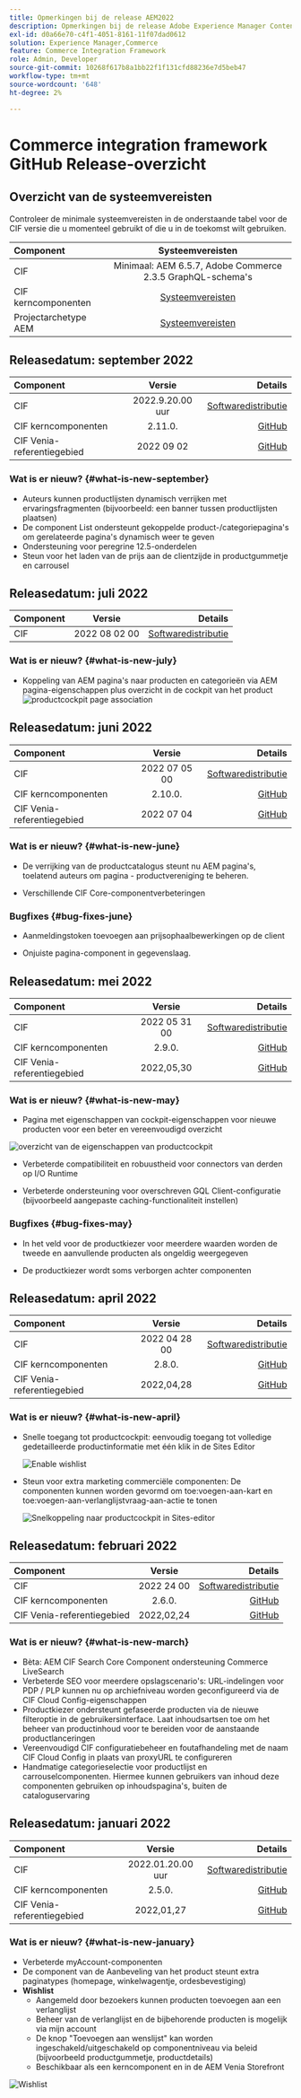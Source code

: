 ```yaml
---
title: Opmerkingen bij de release AEM2022
description: Opmerkingen bij de release Adobe Experience Manager Content en Commerce 2022.
exl-id: d0a66e70-c4f1-4051-8161-11f07dad0612
solution: Experience Manager,Commerce
feature: Commerce Integration Framework
role: Admin, Developer
source-git-commit: 10268f617b8a1bb22f1f131cfd88236e7d5beb47
workflow-type: tm+mt
source-wordcount: '648'
ht-degree: 2%

---
```


# Commerce integration framework GitHub Release-overzicht

## Overzicht van de systeemvereisten

Controleer de minimale systeemvereisten in de onderstaande tabel voor de CIF versie die u momenteel gebruikt of die u in de toekomst wilt gebruiken.

| Component | Systeemvereisten |
|:-------|:-----:|
| CIF | Minimaal: AEM 6.5.7, Adobe Commerce 2.3.5 GraphQL-schema&#39;s |
| CIF kerncomponenten | [Systeemvereisten](https://github.com/adobe/aem-core-cif-components/blob/master/VERSIONS.md) |
| Projectarchetype AEM | [Systeemvereisten](https://github.com/adobe/aem-project-archetype/blob/master/VERSIONS.md) |

## Releasedatum: september 2022

| Component | Versie | Details |
|:-------|:-----:|---------------------:|
| CIF | 2022.9.20.00 uur | [Softwaredistributie](https://experience.adobe.com/#/downloads/content/software-distribution/en/aem.html?package=%2Fcontent%2Fsoftware-distribution%2Fen%2Fdetails.html%2Fcontent%2Fdam%2Faem%2Fpublic%2Faem-commerce-addon-65-2022.09.20.00.zip) |
| CIF kerncomponenten | 2.11.0. | [GitHub](https://github.com/adobe/aem-core-cif-components/releases/tag/core-cif-components-reactor-2.11.0) |
| CIF Venia-referentiegebied | 2022 09 02 | [GitHub](https://github.com/adobe/aem-cif-guides-venia/releases/tag/venia-2022.09.02) |

### Wat is er nieuw? {#what-is-new-september}

* Auteurs kunnen productlijsten dynamisch verrijken met ervaringsfragmenten (bijvoorbeeld: een banner tussen productlijsten plaatsen)
* De component List ondersteunt gekoppelde product-/categoriepagina&#39;s om gerelateerde pagina&#39;s dynamisch weer te geven
* Ondersteuning voor peregrine 12.5-onderdelen
* Steun voor het laden van de prijs aan de clientzijde in productgummetje en carrousel

## Releasedatum: juli 2022

| Component | Versie | Details |
|:-------|:-----:|---------------------:|
| CIF | 2022 08 02 00 | [Softwaredistributie](https://experience.adobe.com/#/downloads/content/software-distribution/en/aem.html?package=%2Fcontent%2Fsoftware-distribution%2Fen%2Fdetails.html%2Fcontent%2Fdam%2Faem%2Fpublic%2Faem-commerce-addon-65-2022.08.02.00.zip) |

### Wat is er nieuw? {#what-is-new-july}

* Koppeling van AEM pagina&#39;s naar producten en categorieën via AEM pagina-eigenschappen plus overzicht in de cockpit van het product
  ![productcockpit page association](/help/assets/CIF/product_cockpit_page_association.png)

## Releasedatum: juni 2022

| Component | Versie | Details |
|:-------|:-----:|---------------------:|
| CIF | 2022 07 05 00 | [Softwaredistributie](https://experience.adobe.com/#/downloads/content/software-distribution/en/aem.html?package=%2Fcontent%2Fsoftware-distribution%2Fen%2Fdetails.html%2Fcontent%2Fdam%2Faem%2Fpublic%2Faem-commerce-addon-65-2022.07.05.00.zip) |
| CIF kerncomponenten | 2.10.0. | [GitHub](https://github.com/adobe/aem-core-cif-components/releases/tag/core-cif-components-reactor-2.10.0) |
| CIF Venia-referentiegebied | 2022 07 04 | [GitHub](https://github.com/adobe/aem-cif-guides-venia/releases/tag/venia-2022.07.04) |

### Wat is er nieuw? {#what-is-new-june}

* De verrijking van de productcatalogus steunt nu AEM pagina&#39;s, toelatend auteurs om pagina - productvereniging te beheren.

* Verschillende CIF Core-componentverbeteringen

### Bugfixes {#bug-fixes-june}

* Aanmeldingstoken toevoegen aan prijsophaalbewerkingen op de client

* Onjuiste pagina-component in gegevenslaag.

## Releasedatum: mei 2022

| Component | Versie | Details |
|:-------|:-----:|---------------------:|
| CIF | 2022 05 31 00 | [Softwaredistributie](https://experience.adobe.com/#/downloads/content/software-distribution/en/aem.html?package=%2Fcontent%2Fsoftware-distribution%2Fen%2Fdetails.html%2Fcontent%2Fdam%2Faem%2Fpublic%2Faem-commerce-addon-65-2022.05.31.00.zip) |
| CIF kerncomponenten | 2.9.0. | [GitHub](https://github.com/adobe/aem-core-cif-components/releases/tag/core-cif-components-reactor-2.9.0) |
| CIF Venia-referentiegebied | 2022,05,30 | [GitHub](https://github.com/adobe/aem-cif-guides-venia/releases/tag/venia-2022.05.30) |

### Wat is er nieuw? {#what-is-new-may}

* Pagina met eigenschappen van cockpit-eigenschappen voor nieuwe producten voor een beter en vereenvoudigd overzicht

![overzicht van de eigenschappen van productcockpit](/help/assets/CIF/product_cockpit_properties_overview.png)

* Verbeterde compatibiliteit en robuustheid voor connectors van derden op I/O Runtime

* Verbeterde ondersteuning voor overschreven GQL Client-configuratie (bijvoorbeeld aangepaste caching-functionaliteit instellen)

### Bugfixes {#bug-fixes-may}

* In het veld voor de productkiezer voor meerdere waarden worden de tweede en aanvullende producten als ongeldig weergegeven

* De productkiezer wordt soms verborgen achter componenten

## Releasedatum: april 2022

| Component | Versie | Details |
|:-------|:-----:|---------------------:|
| CIF | 2022 04 28 00 | [Softwaredistributie](https://experience.adobe.com/#/downloads/content/software-distribution/en/aem.html?package=%2Fcontent%2Fsoftware-distribution%2Fen%2Fdetails.html%2Fcontent%2Fdam%2Faem%2Fpublic%2Faem-commerce-addon-65-2022.04.28.00.zip) |
| CIF kerncomponenten | 2.8.0. | [GitHub](https://github.com/adobe/aem-core-cif-components/releases/tag/core-cif-components-reactor-2.8.0) |
| CIF Venia-referentiegebied | 2022,04,28 | [GitHub](https://github.com/adobe/aem-cif-guides-venia/releases/tag/venia-2022.04.28) |

### Wat is er nieuw? {#what-is-new-april}

* Snelle toegang tot productcockpit: eenvoudig toegang tot volledige gedetailleerde productinformatie met één klik in de Sites Editor

  ![Enable wishlist](/help/assets/CIF/enable-wishlist.png)

* Steun voor extra marketing commerciële componenten: De componenten kunnen worden gevormd om toe:voegen-aan-kart en toe:voegen-aan-verlanglijstvraag-aan-actie te tonen

  ![Snelkoppeling naar productcockpit in Sites-editor](/help/assets/CIF/sites-editor-shortcut-to-cockpit.png)

## Releasedatum: februari 2022

| Component | Versie | Details |
|:-------|:-----:|---------------------:|
| CIF | 2022 24 00 | [Softwaredistributie](https://experience.adobe.com/#/downloads/content/software-distribution/en/aem.html?package=%2Fcontent%2Fsoftware-distribution%2Fen%2Fdetails.html%2Fcontent%2Fdam%2Faem%2Fpublic%2Faem-commerce-addon-65-2022.02.24.00.zip) |
| CIF kerncomponenten | 2.6.0. | [GitHub](https://github.com/adobe/aem-core-cif-components/releases/tag/core-cif-components-reactor-2.6.0) |
| CIF Venia-referentiegebied | 2022,02,24 | [GitHub](https://github.com/adobe/aem-cif-guides-venia/releases/tag/venia-2022.02.24) |

### Wat is er nieuw? {#what-is-new-march}

* Bèta: AEM CIF Search Core Component ondersteuning Commerce LiveSearch
* Verbeterde SEO voor meerdere opslagscenario&#39;s: URL-indelingen voor PDP / PLP kunnen nu op archiefniveau worden geconfigureerd via de CIF Cloud Config-eigenschappen
* Productkiezer ondersteunt gefaseerde producten via de nieuwe filteroptie in de gebruikersinterface. Laat inhoudsartsen toe om het beheer van productinhoud voor te bereiden voor de aanstaande productlanceringen
* Vereenvoudigd CIF configuratiebeheer en foutafhandeling met de naam CIF Cloud Config in plaats van proxyURL te configureren
* Handmatige categorieselectie voor productlijst en carrouselcomponenten. Hiermee kunnen gebruikers van inhoud deze componenten gebruiken op inhoudspagina&#39;s, buiten de cataloguservaring

## Releasedatum: januari 2022

| Component | Versie | Details |
|:-------|:-----:|---------------------:|
| CIF | 2022.01.20.00 uur | [Softwaredistributie](https://experience.adobe.com/#/downloads/content/software-distribution/en/aem.html?package=%2Fcontent%2Fsoftware-distribution%2Fen%2Fdetails.html%2Fcontent%2Fdam%2Faem%2Fpublic%2Faem-commerce-addon-65-2022.01.20.00.zip) |
| CIF kerncomponenten | 2.5.0. | [GitHub](https://github.com/adobe/aem-core-cif-components/releases/tag/core-cif-components-reactor-2.5.0) |
| CIF Venia-referentiegebied | 2022,01,27 | [GitHub](https://github.com/adobe/aem-cif-guides-venia/releases/tag/venia-2022.01.27) |

### Wat is er nieuw? {#what-is-new-january}

* Verbeterde myAccount-componenten
* De component van de Aanbeveling van het product steunt extra paginatypes (homepage, winkelwagentje, ordesbevestiging)
* **Wishlist**
   * Aangemeld door bezoekers kunnen producten toevoegen aan een verlanglijst
   * Beheer van de verlanglijst en de bijbehorende producten is mogelijk via mijn account
   * De knop &quot;Toevoegen aan wenslijst&quot; kan worden ingeschakeld/uitgeschakeld op componentniveau via beleid (bijvoorbeeld productgummetje, productdetails)
   * Beschikbaar als een kerncomponent en in de AEM Venia Storefront

![Wishlist](/help/assets/CIF/wishlist.png)
